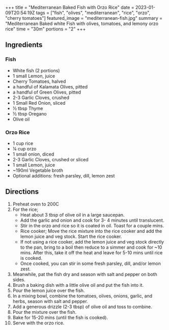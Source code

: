 +++
title = "Mediterranean Baked Fish with Orzo Rice"
date = 2023-01-09T20:54:19Z
tags = ["fish", "olives", "mediterranean", "rice", "orzo", "cherry tomatoes"]
featured_image = "mediterranean-fish.jpg"
summary = "Mediterranean Baked white Fish with olives, tomatoes, and lemony orzo rice"
time = "30m"
portions = "2"
+++

## Ingredients
### Fish
- White fish (2 portions)
- 1 small Lemon, juice
- Cherry Tomatoes, halved
- a handful of Kalamata Olives, pitted
- a handful of Green Olives, pitted
- 2-3 Garlic Cloves, crushed
- 1 Small Red Onion, sliced
- ½ tbsp Thyme
- ½ tbsp Oregano 
- Olive oil

### Orzo Rice
- 1 cup rice 
- ¼ cup orzo
- 1 small onion, diced
- 2-3 Garlic Cloves, crushed or sliced
- 1 small Lemon, juice
- ~190ml Vegetable broth
- Optional additions: fresh parsley, dill, lemon zest


## Directions
1. Preheat oven to 200C
2. For the rice; 
    - Heat about 3 tbsp of olive oil in a large saucepan. 
    - Add the garlic and onion and cook for 3- 4 minutes until translucent. 
    - Stir in the orzo and rice so it is coated in oil. Toast for a couple mins.
    - Rice cooker; Move the rice mixture into the rice cooker and add the lemon juice and veg stock. Start the rice cooker. 
    - If not using a rice cooker, add the lemon juice and veg stock directly to the pan, bring to a boil then reduce to a simmer and cook for ~10 mins. After this, take it off the heat and leave for 5-10 mins until rice is cooked. 
    - Once cooked, you can stir in some fresh parsley, dill, and/or lemon zest.
3. Meanwhile, pat the fish dry and season with salt and pepper on both sides. 
4. Brush a baking dish with a little olive oil and put the fish into it. 
5. Pour the lemon juice over the fish.
6. In a mixing bowl, combine the tomatoes, olives, onions, garlic, and herbs, season with salt and pepper.
7. Add a generous drizzle (2-3 tbsp) of olive oil and toss to combine.
8. Pour the mixture over the fish.
9. Bake for 15-20 mins (until the fish is cooked).
10. Serve with the orzo rice.